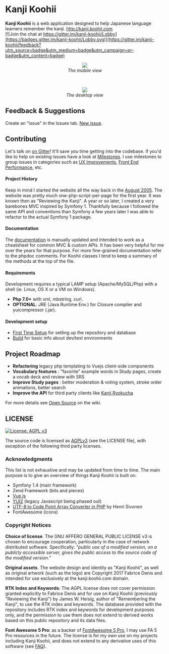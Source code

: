 # Kanji Koohii

**Kanji Koohii** is a web application designed to help Japanese language learners remember the kanji. http://kanji.koohii.com
<br>
[![Join the chat at https://gitter.im/kanji-koohii/Lobby](https://badges.gitter.im/kanji-koohii/Lobby.svg)](https://gitter.im/kanji-koohii/feedback?utm_source=badge&utm_medium=badge&utm_campaign=pr-badge&utm_content=badge)
<br>
<p align="center">
  <img src="https://raw.githubusercontent.com/fabd/kanji-koohii/master/doc/github/README - mobile.png"><br>
  <em>The mobile view</em>
</p>
<br>
<p align="center">
  <img src="https://raw.githubusercontent.com/fabd/kanji-koohii/master/doc/github/README - desktop.png"><br>
  <em>The desktop view</em>
</p>


## Feedback & Suggestions

Create an "issue" in the Issues tab. [New issue](https://github.com/fabd/kanji-koohii/issues/new).

## Contributing
Let's talk on [on Gitter](https://gitter.im/kanji-koohii/development)! It'll save you time getting into the codebase. If you'd like to help on existing issues have a look at [Milestones](https://github.com/fabd/kanji-koohii/milestones). I use milestones to group issues in categories such as [UX Improvements](https://github.com/fabd/kanji-koohii/issues?q=is%3Aopen+is%3Aissue+milestone%3A%22UX+Misc.+Improvements%22), [Front End Performance](https://github.com/fabd/kanji-koohii/issues?q=is%3Aopen+is%3Aissue+milestone%3A%22Front+End+Performance%22), etc.

#### Project History
Keep in mind I started the website all the way back in the [August 2005](https://kanji.koohii.com/news/2005/8). The website was pretty much one-php-script-per-page for the first year. It was known then as "Reviewing the Kanji". A year or so later, I created a very barebones MVC inspired by Symfony 1. Thankfully because I followed the same API and conventions than Symfony a few years later I was able to refactor to the actual Symfony 1 package.

#### Documentation
The [documentation](https://kanji-koohii.github.io/kanji-koohii-docs/) is manually updated and intended to work as a cheatsheet for common MVC & custom APIs. It has been very helpful for me over the years for that purpose. For more fine-grained documentation refer to the phpdoc comments. For Koohii classes I tend to keep a summary of the methods at the top of the file.

#### Requirements
Development requires a typical LAMP setup (Apache/MySQL/Php) with a shell (ie. Linux, OS X or a VM on Windows).

- **Php 7.0+** with xml, mbstring, curl.
- **OPTIONAL**: JRE (Java Runtime Env.) for Closure compiler and yuicompressor (.jar).

#### Development setup

* [First Time Setup](https://github.com/fabd/kanji-koohii/wiki/Open-Source:-First-Time-Setup) for setting up the repository and database
* [Build](https://github.com/fabd/kanji-koohii/wiki/Open-Source:-Build) for basic info about dev/test environments


## Project Roadmap

* **Refactoring** legacy php templating to Vuejs client-side components
* **Vocabulary features** : "favorite" example words in Study pages, create a vocab deck and review with SRS
* **Improve Study pages** : better moderation & voting system, stroke order animations, better search
* **Improve the API** for third party clients like [Kanji Ryokucha](http://forum.koohii.com/thread-12829.html)


For more details see [Open Source](https://github.com/fabd/kanji-koohii/wiki/Open-Source) on the wiki.


## LICENSE

[![License: AGPL v3](https://img.shields.io/badge/License-AGPL%20v3-blue.svg)](http://www.gnu.org/licenses/agpl-3.0)

The source code is licensed as [AGPLv3](http://www.fsf.org/licensing/licenses/agpl-3.0.html) (see the LICENSE file), with exception of the following third party licenses.

### Acknowledgments

This list is not exhaustive and may be updated from time to time. The main purpose is to give an overview of things Kanji Koohii is built on.

* Symfony 1.4 (main framework)
* Zend Framework (bits and pieces)
* [Vue.js](https://vuejs.org/)
* [YUI2](http://yui.github.io/yui2/) (legacy Javascript being phased out)
* [UTF-8 to Code Point Array Converter in PHP](https://hsivonen.fi/php-utf8/) by Henri Sivonen
* FontAwesome (icons)

### Copyright Notices

**Choice of license**. The GNU AFFERO GENERAL PUBLIC LICENSE v3 is chosen to encourage cooperation, particularly in the case of network distributed software. Specifically: *"public use of a modified version, on a publicly accessible server, gives the public access to the source code of the modified version."* 

**Original assets**. The website design and identity as "Kanji Koohii", as well as original artwork (such as the logo) are Copyright 2017 Fabrice Denis and intended for use exclusively at the kanji.koohii.com domain.

**RTK Index and Keywords**: The AGPL license does not cover permission granted explicitly to Fabrice Denis and for use on Kanji Koohii (previously "Reviewing the Kanji") by James W. Heisig, author of "Remembering the Kanji", to use the RTK index and keywords. The database provided with the repository includes RTK index and keywords for development purposes only, and the permission to use them does *not* extend to derived works based on this public repository and its data files.

**Font Awesome 5 Pro**: as a backer of [FontAwesome 5 Pro](https://www.kickstarter.com/projects/232193852/font-awesome-5), I may use FA 5 Pro resources in the future. The license is for my own use on my projects including Kanji Koohii, and does not extend to any derivative uses of this software (see [FAQ](https://www.kickstarter.com/projects/232193852/font-awesome-5/faqs)).
